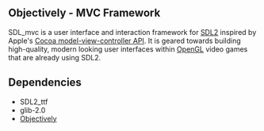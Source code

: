 Objectively - MVC Framework
---

SDL_mvc is a user interface and interaction framework for [SDL2](http://www.libsdl.org) inspired by 
Apple's [Cocoa model-view-controller API](https://developer.apple.com/library/mac/documentation/general/conceptual/devpedia-cocoacore/MVC.html). 
It is geared towards building high-quality, modern looking user interfaces within [OpenGL](http://www.opengl.org/) 
video games that are already using SDL2.

Dependencies
---
 * SDL2_ttf
 * glib-2.0
 * [Objectively](https://github.com/jdolan/objectively)


